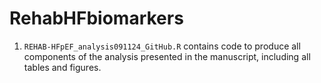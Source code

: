 # RehabHFbiomarkers

1. `REHAB-HFpEF_analysis091124_GitHub.R` contains code to produce all components of the analysis presented in the manuscript, including all tables and figures.
